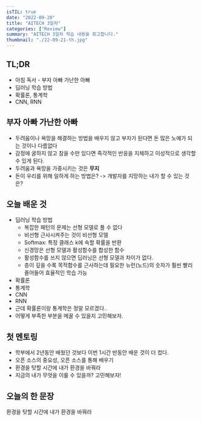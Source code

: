 ```yaml
---
isTIL: true
date: "2022-09-20"
title: "AITECH 3일차"
categories: ["Review"]
summary: "AITECH 3일차 학습 내용을 회고합니다."
thumbnail: "./22-09-21-th.jpg"
---
```



## TL;DR
- 아침 독서 - 부자 아빠 가난한 아빠
- 딥러닝 학습 방법
- 확률론, 통계학
- CNN, RNN

## 부자 아빠 가난한 아빠
- 두려움이나 욕망을 해결하는 방법을 배우지 않고 부자가 된다면 돈 많은 노예가 되는 것이나 다름없다
- 감정에 굴하지 않고 참을 수만 있다면 즉각적인 반응을 지체하고 이성적으로 생각할 수 있게 된다.
- 두려움과 욕망을 가중시키는 것은 **무지**
- 돈이 우리를 위해 일하게 하는 방법은? -> 개발자를 지망하는 내가 할 수 있는 것은?

## 오늘 배운 것
- 딥러닝 학습 방법
    - 복잡한 패턴의 문제는 선형 모델로 풀 수 없다
    - 비선형 근사시켜주는 것이 비선형 모델
    - Softmax: 특정 클래스 k에 속할 확률을 반환
    - 신경망은 선형 모델과 활성함수를 합성한 함수
    - 활성함수를 쓰지 않으면 딥러닝은 선형 모델과 차이가 없다.
    - 층이 깊을 수록 목적함수를 근사하는데 필요한 뉴런(노드)의 숫자가 훨씬 빨리 줄어들어 효율적인 학습 가능
- 확률론
- 통계학
- CNN
- RNN
- 근데 확률론이랑 통계학은 정말 모르겠다..
- 어떻게 부족한 부분을 메꿀 수 있을지 고민해보자.

## 첫 멘토링
- 학부에서 2년동안 배웠던 것보다 이번 1시간 반동안 배운 것이 더 컸다.
- 오픈 소스의 중요성, 오픈 소스를 통해 배우기
- 환경을 탓할 시간에 내가 환경을 바꿔라
- 지금의 내가 무엇을 이룰 수 있을까? 고민해보자!

## 오늘의 한 문장
환경을 탓할 시간에 내가 환경을 바꿔라